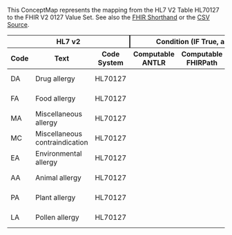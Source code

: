 
This ConceptMap represents the mapping from the HL7 V2 Table HL70127 to the FHIR V2 0127 Value Set. See also the <a href='https://github.com/HL7/v2-to-fhir/blob/master/tank/Table HL70127[original] to V2 0127.fsh'>FHIR Shorthand</a> or the <a href='https://github.com/HL7/v2-to-fhir/blob/master/mappings/codesystems/HL7 Concept Map_ AllergyType[AllergyIntolerance.category-original] - Sheet1.csv'>CSV Source</a>.
<table class='grid'><thead>
<tr><th colspan='3' style='border-right: 2px solid black;'>HL7 v2</th><th colspan='3' style='border-right: 2px solid black;'>Condition (IF True, args)</th><th colspan='4'>HL7 FHIR</th><th rowspan='2'>Comments</th></tr>
<tr><th>Code</th><th>Text</th><th>Code System</th><th>Computable ANTLR</th><th>Computable FHIRPath</th><th>Narrative</th><th>Code</th><th>Proposed Extension</th><th>Display</th><th>Code System</th></tr></thead>
<tbody>
<tr><td>DA</td><td>Drug allergy</td><td style='border-right: 2px'>HL70127</td><td></td><td></td><td style='border-right: 2px'></td><td>DA</td><td></td><td>Drug allergy</td><td><a href='https://hl7.org/fhir/R4/v2/0127/index.html'>http://terminology.hl7.org/CodeSystem/v2-0127</a></td><td></td></tr>
<tr><td>FA</td><td>Food allergy</td><td style='border-right: 2px'>HL70127</td><td></td><td></td><td style='border-right: 2px'></td><td>FA</td><td></td><td>Food allergy</td><td><a href='https://hl7.org/fhir/R4/v2/0127/index.html'>http://terminology.hl7.org/CodeSystem/v2-0127</a></td><td></td></tr>
<tr><td>MA</td><td>Miscellaneous allergy</td><td style='border-right: 2px'>HL70127</td><td></td><td></td><td style='border-right: 2px'></td><td>MA</td><td></td><td>Miscellaneous allergy</td><td><a href='https://hl7.org/fhir/R4/v2/0127/index.html'>http://terminology.hl7.org/CodeSystem/v2-0127</a></td><td></td></tr>
<tr><td>MC</td><td>Miscellaneous contraindication</td><td style='border-right: 2px'>HL70127</td><td></td><td></td><td style='border-right: 2px'></td><td>MC</td><td></td><td>Miscellaneous contraindication</td><td><a href='https://hl7.org/fhir/R4/v2/0127/index.html'>http://terminology.hl7.org/CodeSystem/v2-0127</a></td><td></td></tr>
<tr><td>EA</td><td>Environmental allergy</td><td style='border-right: 2px'>HL70127</td><td></td><td></td><td style='border-right: 2px'></td><td>EA</td><td></td><td>Environmental allergy</td><td><a href='https://hl7.org/fhir/R4/v2/0127/index.html'>http://terminology.hl7.org/CodeSystem/v2-0127</a></td><td></td></tr>
<tr><td>AA</td><td>Animal allergy</td><td style='border-right: 2px'>HL70127</td><td></td><td></td><td style='border-right: 2px'></td><td>AA</td><td></td><td>Animal allergy</td><td><a href='https://hl7.org/fhir/R4/v2/0127/index.html'>http://terminology.hl7.org/CodeSystem/v2-0127</a></td><td></td></tr>
<tr><td>PA</td><td>Plant allergy</td><td style='border-right: 2px'>HL70127</td><td></td><td></td><td style='border-right: 2px'></td><td>PA</td><td></td><td>Plant allergy</td><td><a href='https://hl7.org/fhir/R4/v2/0127/index.html'>http://terminology.hl7.org/CodeSystem/v2-0127</a></td><td></td></tr>
<tr><td>LA</td><td>Pollen allergy</td><td style='border-right: 2px'>HL70127</td><td></td><td></td><td style='border-right: 2px'></td><td>LA</td><td></td><td>Pollen allergy</td><td><a href='https://hl7.org/fhir/R4/v2/0127/index.html'>http://terminology.hl7.org/CodeSystem/v2-0127</a></td><td></td></tr>
</tbody></table>
